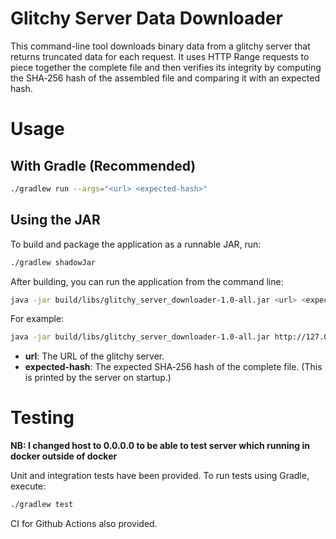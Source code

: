 # Glitchy Server Data Downloader

This command-line tool downloads binary data from a glitchy server that returns truncated data for each request. It uses HTTP Range requests to piece together the complete file and then verifies its integrity by computing the SHA‑256 hash of the assembled file and comparing it with an expected hash.


#  Usage
## With Gradle (Recommended)
```bash
./gradlew run --args="<url> <expected-hash>"
```
## Using the JAR
To build and package the application as a runnable JAR, run:

```bash
./gradlew shadowJar
```
After building, you can run the application from the command line:

```bash
java -jar build/libs/glitchy_server_downloader-1.0-all.jar <url> <expected-hash>
```
For example:
```bash
java -jar build/libs/glitchy_server_downloader-1.0-all.jar http://127.0.0.1:8080/ aee994b63057c59307150b27da7a2c34b0e626eec2f8a4130ceafd2fb0ba0642
```

* **url**: The URL of the glitchy server.
* **expected-hash**: The expected SHA‑256 hash of the complete file. (This is printed by the server on startup.)

# Testing
**NB: I changed host to 0.0.0.0 to be able to test server which running in docker outside of docker**

Unit and integration tests have been provided. To run tests using Gradle, execute:
```bash
./gradlew test
```

CI for Github Actions also provided.